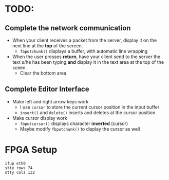 # TODO:
## Complete the network communication
- When your client receives a packet from the server, display it on the next line
at the **top** of the screen.
    - `fbputchunk()` displays a buffer, with automatic line wrapping
- When the user presses **return**, have your client send to the server the text s/he
has been typing **and** display it in the text area at the top of the sceen.
    - Clear the bottom area

## Complete Editor Interface
- Make left and right arrow keys work
    - I use `cursor` to store the current cursor position in the input buffer
    - `insert()` and `delete()` inserts and deletes at the cursor position
- Make cursor display work
    - `fbputcursor()` displays character **inverted** (cursor)
    - Maybe modify `fbputchunk()` to display the cursor as well

# FPGA Setup
```shell
ifup eth0
stty rows 74
stty cols 132
```